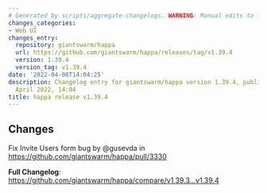 ```yaml
---
# Generated by scripts/aggregate-changelogs. WARNING: Manual edits to this files will be overwritten.
changes_categories:
- Web UI
changes_entry:
  repository: giantswarm/happa
  url: https://github.com/giantswarm/happa/releases/tag/v1.39.4
  version: 1.39.4
  version_tag: v1.39.4
date: '2022-04-08T14:04:25'
description: Changelog entry for giantswarm/happa version 1.39.4, published on 08
  April 2022, 14:04
title: happa release v1.39.4
---
```


## Changes

Fix Invite Users form bug by @gusevda in https://github.com/giantswarm/happa/pull/3330


**Full Changelog**: https://github.com/giantswarm/happa/compare/v1.39.3...v1.39.4
